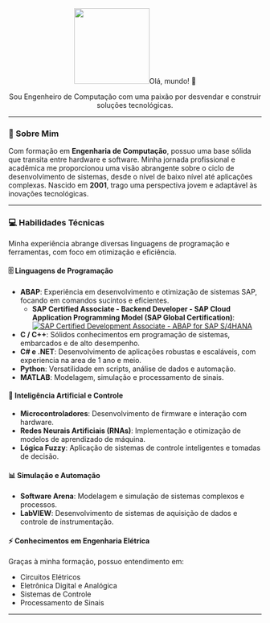 <div align="center">
  <img src="https://github.com/JoaoConrado/JoaoConrado" width="150px;"
  <h3>Olá, mundo! 👋</h3>
  <p>Sou Engenheiro de Computação com uma paixão por desvendar e construir soluções tecnológicas.</p>
</div>

---

### 🚀 Sobre Mim

Com formação em **Engenharia de Computação**, possuo uma base sólida que transita entre hardware e software. Minha jornada profissional e acadêmica me proporcionou uma visão abrangente sobre o ciclo de desenvolvimento de sistemas, desde o nível de baixo nível até aplicações complexas. Nascido em **2001**, trago uma perspectiva jovem e adaptável às inovações tecnológicas.

---

### 💻 Habilidades Técnicas

Minha experiência abrange diversas linguagens de programação e ferramentas, com foco em otimização e eficiência.

#### 🗄️ Linguagens de Programação
* **ABAP**: Experiência em desenvolvimento e otimização de sistemas SAP, focando em comandos sucintos e eficientes.
    * **SAP Certified Associate - Backend Developer - SAP Cloud Application Programming Model (SAP Global Certification)**:
        [![SAP Certified Development Associate - ABAP for SAP S/4HANA](https://images.credly.com/size/200x200/images/7a88f992-5146-4f98-b241-50526a2e0fed/image.png)](https://www.credly.com/badges/7a88f992-5146-4f98-b241-50526a2e0fed/public_url)
* **C / C++**: Sólidos conhecimentos em programação de sistemas, embarcados e de alto desempenho.
* **C# e .NET**: Desenvolvimento de aplicações robustas e escaláveis, com experiencia na area de 1 ano e meio.
* **Python**: Versatilidade em scripts, análise de dados e automação.
* **MATLAB**: Modelagem, simulação e processamento de sinais.

#### 🧠 Inteligência Artificial e Controle
* **Microcontroladores**: Desenvolvimento de firmware e interação com hardware.
* **Redes Neurais Artificiais (RNAs)**: Implementação e otimização de modelos de aprendizado de máquina.
* **Lógica Fuzzy**: Aplicação de sistemas de controle inteligentes e tomadas de decisão.

#### 📊 Simulação e Automação
* **Software Arena**: Modelagem e simulação de sistemas complexos e processos.
* **LabVIEW**: Desenvolvimento de sistemas de aquisição de dados e controle de instrumentação.

#### ⚡ Conhecimentos em Engenharia Elétrica
Graças à minha formação, possuo entendimento em:
* Circuitos Elétricos
* Eletrônica Digital e Analógica
* Sistemas de Controle
* Processamento de Sinais

---

</div>
